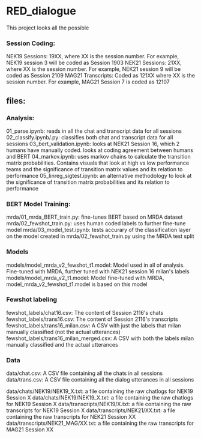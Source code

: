 # RED_dialogue

This project looks all the possible 



### Session Coding:

NEK19 Sessions: 19XX, where XX is the session number. For example, NEK19 session 3 will be coded as Session 1903
NEK21 Sessions: 21XX, where XX is the session number. For example, NEK21 session 9 will be coded as Session 2109
MAG21 Transcripts: Coded as 121XX where XX is the session number. For example, MAG21 Session 7 is coded as 12107

## files:

### Analysis:
01_parse.ipynb: reads in all the chat and transcript data for all sessions
02_classify.ipynb/.py: classifies both chat and transcript data for all sessions
03_bert_validation.ipynb: looks at NEK21 Session 16, which 2 humans have manually coded. looks at coding agreement between humans and BERT
04_markov.ipynb: uses markov chains to calculate the transition matrix probabilities. Contains visuals that look at high vs low performance teams and the significance of transition matrix values and its relation to performance
05_linreg_sigtest.ipynb: an alternative methodology to look at the significance of transition matrix probabilities and its relation to performance 

### BERT Model Training:

mrda/01_mrda_BERT_train.py: fine-tunes BERT based on MRDA dataset
mrda/02_fewshot_train.py: uses human coded labels to further fine-tune model
mrda/03_model_test.ipynb: tests accurary of the classification layer on the model created in mrda/02_fewshot_train.py using the MRDA test split

### Models

models/model_mrda_v2_fewshot_t1.model: Model used in all of analysis. Fine-tuned with MRDA, further tuned with NEK21 session 16 milan's labels
models/model_mrda_v2_t1.model: Model fine-tuned with MRDA, model_mrda_v2_fewshot_t1.model is based on this model

### Fewshot labeling

fewshot_labels/chat16.csv: The content of Session 2116's chats
fewshot_labels/trans16.csv: The content of Session 2116's transcripts
fewshot_labels/trans16_milan.csv: A CSV with just the labels that milan manually classified (not the actual utterances)
fewshot_labels/trans16_milan_merged.csv: A CSV with both the labels milan manually classified and the actual utterances

### Data

data/chat.csv: A CSV file containing all the chats in all sessions
data/trans.csv: A CSV file containing all the dialog utterances in all sessions

data/chats/NEK19/NEK19_X.txt: a file containing the raw chatlogs for NEK19 Session X
data/chats/NEK19/NEK19_X.txt: a file containing the raw chatlogs for NEK19 Session X
data/transcripts/NEK19/X.txt: a file containing the raw transcripts for NEK19 Session X
data/transcripts/NEK21/XX.txt: a file containing the raw transcripts for NEK21 Session XX
data/transcripts/NEK21_MAG/XX.txt: a file containing the raw transcripts for MAG21 Session XX